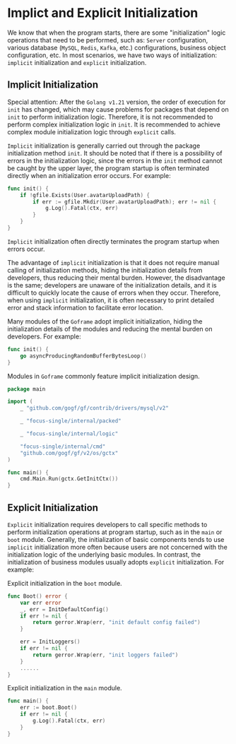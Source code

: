# Implict and Explicit Initialization

We know that when the program starts, there are some "initialization" logic operations that need to be performed, such as: `Server` configuration, various database (`MySQL`, `Redis`, `Kafka`, etc.) configurations, business object configuration, etc. In most scenarios, we have two ways of initialization: `implicit` initialization and `explicit` initialization.

## Implicit Initialization

Special attention: After the `Golang v1.21` version, the order of execution for `init` has changed, which may cause problems for packages that depend on `init` to perform initialization logic. Therefore, it is not recommended to perform complex initialization logic in `init`. It is recommended to achieve complex module initialization logic through `explicit` calls.

`Implicit` initialization is generally carried out through the package initialization method `init`. It should be noted that if there is a possibility of errors in the initialization logic, since the errors in the `init` method cannot be caught by the upper layer, the program startup is often terminated directly when an initialization error occurs. For example:

```go
func init() {
    if !gfile.Exists(User.avatarUploadPath) {
        if err := gfile.Mkdir(User.avatarUploadPath); err != nil {
            g.Log().Fatal(ctx, err)
        }
    }
}
```

`Implicit` initialization often directly terminates the program startup when errors occur.

The advantage of `implicit` initialization is that it does not require manual calling of initialization methods, hiding the initialization details from developers, thus reducing their mental burden. However, the disadvantage is the same; developers are unaware of the initialization details, and it is difficult to quickly locate the cause of errors when they occur. Therefore, when using `implicit` initialization, it is often necessary to print detailed error and stack information to facilitate error location.

Many modules of the `Goframe` adopt implicit initialization, hiding the initialization details of the modules and reducing the mental burden on developers. For example:

```go
func init() {
    go asyncProducingRandomBufferBytesLoop()
}
```

Modules in `Goframe` commonly feature implicit initialization design.

```go
package main

import (
    _ "github.com/gogf/gf/contrib/drivers/mysql/v2"

    _ "focus-single/internal/packed"

    _ "focus-single/internal/logic"

    "focus-single/internal/cmd"
    "github.com/gogf/gf/v2/os/gctx"
)

func main() {
    cmd.Main.Run(gctx.GetInitCtx())
}
```

## Explicit Initialization

`Explicit` initialization requires developers to call specific methods to perform initialization operations at program startup, such as in the `main` or `boot` module. Generally, the initialization of basic components tends to use `implicit` initialization more often because users are not concerned with the initialization logic of the underlying basic modules. In contrast, the initialization of business modules usually adopts `explicit` initialization. For example:

Explicit initialization in the `boot` module.

```go
func Boot() error {
    var err error
    _, err = InitDefaultConfig()
    if err != nil {
        return gerror.Wrap(err, "init default config failed")
    }

    err = InitLoggers()
    if err != nil {
        return gerror.Wrap(err, "init loggers failed")
    }
    ......
}
```

Explicit initialization in the `main` module.

```go
func main() {
    err := boot.Boot()
    if err != nil {
        g.Log().Fatal(ctx, err)
    }
}
```
